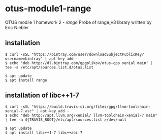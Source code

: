 # otus-module1-range

OTUS modile 1 homework 2 - _range_
Probe of range\_v3 library written by Eric Niebler

## installation
```
$ curl -sSL "https://bintray.com/user/downloadSubjectPublicKey?username=bintray" | apt-key add -
$ echo "deb http://dl.bintray.com/gpgolikov/otus-cpp xenial main" | tee -a /etc/apt/sources.list.d/otus.list

$ apt update
$ apt install range
```

## installation of libc++1-7
```
$ curl -sSL "https://build.travis-ci.org/files/gpg/llvm-toolchain-xenial-7.asc" | apt-key add -
$ echo "deb http://apt.llvm.org/xenial/ llvm-toolchain-xenial-7 main" | tee -a ${TRAVIS_ROOT}/etc/apt/sources.list >/dev/null

$ apt update
$ apt install libc++1-7 libc++abi-7

```
